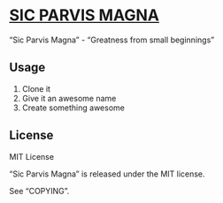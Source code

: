 [SIC PARVIS MAGNA](https://github.com/mkempe/sic_parvis_magna "Sic Parvis Magna")
=================================================================================

“Sic Parvis Magna” - “Greatness from small beginnings”

Usage
-----

1. Clone it
2. Give it an awesome name
3. Create something awesome

License
-------

MIT License

“Sic Parvis Magna” is released under the MIT license.

See “COPYING”.